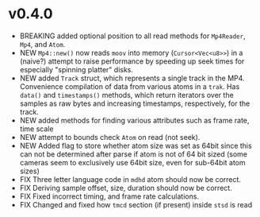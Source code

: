 # v0.4.0
- BREAKING added optional position to all read methods for `Mp4Reader`, `Mp4`, and `Atom`.
- NEW `Mp4::new()` now reads `moov` into memory (`Cursor<Vec<u8>>`) in a (naive?) attempt to raise performance by speeding up seek times for especially "spinning platter" disks.
- NEW added `Track` struct, which represents a single track in the MP4. Convenience compilation of data from various atoms in a `trak`. Has `data()` and `timestamps()` methods, which return iterators over the samples as raw bytes and increasing timestamps, respectively, for the track.
- NEW added methods for finding various attributes such as frame rate, time scale
- NEW attempt to bounds check `Atom` on read (not seek).
- NEW Added flag to store whether atom size was set as 64bit since this can not be determined after parse if atom is not of 64 bit sized (some cameras seem to exclusively use 64bit size, even for sub-64bit atom sizes)
- FIX Three letter language code in `mdhd` atom should now be correct.
- FIX Deriving sample offset, size, duration should now be correct.
- FIX Fixed incorrect timing, and frame rate calculations.
- FIX Changed and fixed how `tmcd` section (if present) inside `stsd` is read
